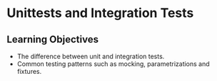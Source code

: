 #  Unittests and Integration Tests
## Learning Objectives
 - The difference between unit and integration tests.
 - Common testing patterns such as mocking, parametrizations and fixtures.
